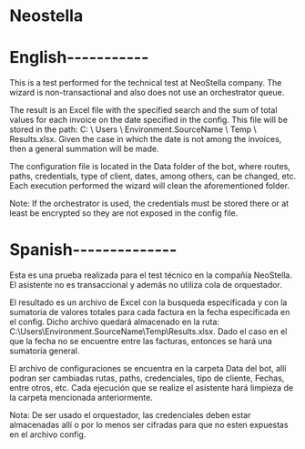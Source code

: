 # Neostella

# English-----------

This is a test performed for the technical test at NeoStella company. The wizard is non-transactional and also does not use an orchestrator queue.

The result is an Excel file with the specified search and the sum of total values for each invoice on the date specified in the config. This file will be stored in the path: C: \ Users \ Environment.SourceName \ Temp \ Results.xlsx. Given the case in which the date is not among the invoices, then a general summation will be made.

The configuration file is located in the Data folder of the bot, where routes, paths, credentials, type of client, dates, among others, can be changed, etc.
Each execution performed the wizard will clean the aforementioned folder.

Note: If the orchestrator is used, the credentials must be stored there or at least be encrypted so they are not exposed in the config file.

# Spanish--------------

Esta es una prueba realizada para el test técnico en la compañía NeoStella. El asistente no es transaccional y además no utiliza cola de orquestador. 

El resultado es un archivo de Excel con la busqueda especificada y con la sumatoria de valores totales para cada factura en la fecha especificada en el config. Dicho archivo quedará almacenado en la ruta: C:\Users\Environment.SourceName\Temp\Results.xlsx. Dado el caso en el que la fecha no se encuentre entre las facturas, entonces se hará una sumatoría general. 

El archivo de configuraciones se encuentra en la carpeta Data del bot, allí podran ser cambiadas rutas, paths, credenciales, tipo de cliente, Fechas, entre otros, etc. 
Cada ejecución que se realize el asistente hará limpieza de la carpeta mencionada anteriormente. 

Nota: De ser usado el orquestador, las credenciales deben estar almacenadas allí o por lo menos ser cifradas para que no esten expuestas en el archivo config.


